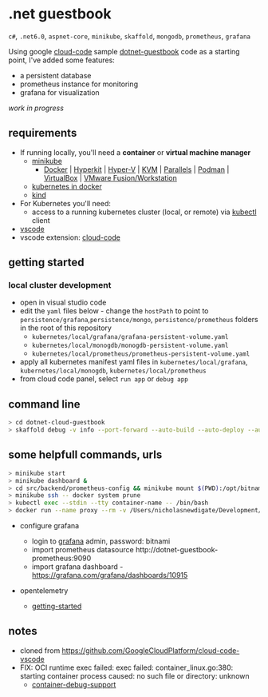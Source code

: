 # .net guestbook 
```c#```, ```.net6.0```, ```aspnet-core```, ```minikube```, ```skaffold```, ```mongodb```, ```prometheus```, ```grafana```

Using google [cloud-code](https://marketplace.visualstudio.com/items?itemName=GoogleCloudTools.cloudcode) sample [dotnet-guestbook](https://github.com/GoogleCloudPlatform/cloud-code-samples/tree/master/dotnet/dotnet-guestbook) code as a starting point, I've added some features:
  * a persistent database
  * prometheus instance for monitoring
  * grafana for visualization

*work in progress*

## requirements
* If running locally, you'll need a **container** or **virtual machine manager**
  * [minikube](https://minikube.sigs.k8s.io/docs/start/)
    * <a href="https://minikube.sigs.k8s.io/docs/drivers/docker/">Docker</a>
    | <a href="https://minikube.sigs.k8s.io/docs/drivers/hyperkit/">Hyperkit</a>
    | <a href="https://minikube.sigs.k8s.io/docs/drivers/hyperv/">Hyper-V</a>
    | <a href="https://minikube.sigs.k8s.io/docs/drivers/kvm2/">KVM</a>
    | <a href="https://minikube.sigs.k8s.io/docs/drivers/parallels/">Parallels</a>
    | <a href="https://minikube.sigs.k8s.io/docs/drivers/podman/">Podman</a>
    | <a href="https://minikube.sigs.k8s.io/docs/drivers/virtualbox/">VirtualBox</a>
    | <a href="https://minikube.sigs.k8s.io/docs/drivers/vmware/">VMware Fusion/Workstation</a>
  * [kubernetes in docker](https://docs.docker.com/desktop/kubernetes/)
  * [kind](https://kind.sigs.k8s.io/docs/user/quick-start/)
* For Kubernetes you'll need:
  * access to a running kubernetes cluster (local, or remote) via [kubectl](https://kubernetes.io/docs/tasks/tools/#kubectl) client
* [vscode](https://code.visualstudio.com/)
* vscode extension: [cloud-code](https://marketplace.visualstudio.com/items?itemName=GoogleCloudTools.cloudcode)

## getting started
### local cluster development
* open in visual studio code
* edit the ```yaml``` files below - change the `hostPath` to point to ``` persistence/grafana```,```persistence/mongo```, ```persistence/prometheus``` folders in the root of this repository
  * ```kubernetes/local/grafana/grafana-persistent-volume.yaml```
  * ```kubernetes/local/monogdb/monogdb-persistent-volume.yaml```
  * ```kubernetes/local/prometheus/prometheus-persistent-volume.yaml```
* apply all kubernetes manifest yaml files in ```kubernetes/local/grafana```, ```kubernetes/local/monogdb```, ```kubernetes/local/prometheus```
* from cloud code panel, select ```run app``` or ```debug app```

## command line
``` sh
> cd dotnet-cloud-guestbook
> skaffold debug -v info --port-forward --auto-build --auto-deploy --auto-sync --rpc-http-port 57994 --filename skaffold.yaml --wait-for-deletions-max 2m0s --wait-for-connection
```

## some helpfull commands, urls
```sh
> minikube start
> minikube dashboard &
> cd src/backend/prometheus-config && minikube mount $(PWD):/opt/bitnami/prometheus/conf/ &
> minikube ssh -- docker system prune
> kubectl exec --stdin --tty container-name -- /bin/bash
> docker run --name proxy --rm -v /Users/nicholasnewdigate/Development/docker/proxy-cache:/cachedir -p 8000:8000 pmoust/squid-deb-proxy
```

* configure grafana
  * login to [grafana](http://127.0.0.1:3000) admin, password: bitnami
  * import prometheus datasource http://dotnet-guestbook-prometheus:9090
  * import grafana dashboard - https://grafana.com/grafana/dashboards/10915

* opentelemetry
  * [getting-started](https://opentelemetry.io/docs/instrumentation/net/getting-started/)

## notes
* cloned from https://github.com/GoogleCloudPlatform/cloud-code-vscode
* FIX: OCI runtime exec failed: exec failed: container_linux.go:380: starting container process caused: no such file or directory: unknown
  * [container-debug-support](https://github.com/GoogleContainerTools/container-debug-support/issues/103#issuecomment-1000968907)

